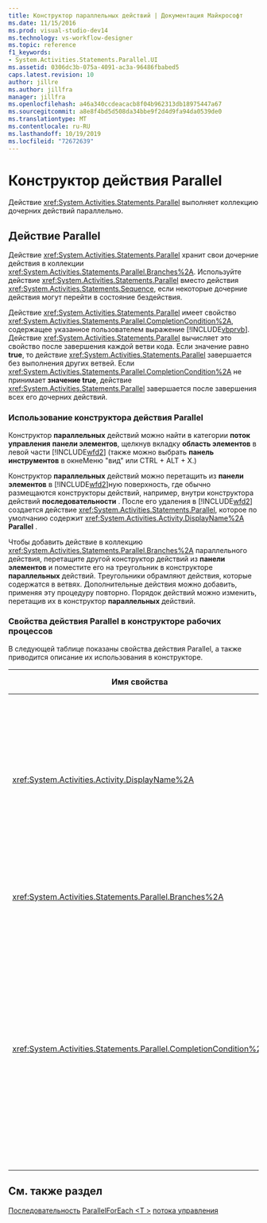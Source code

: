 ```yaml
---
title: Конструктор параллельных действий | Документация Майкрософт
ms.date: 11/15/2016
ms.prod: visual-studio-dev14
ms.technology: vs-workflow-designer
ms.topic: reference
f1_keywords:
- System.Activities.Statements.Parallel.UI
ms.assetid: 0306dc3b-075a-4091-ac3a-96486fbabed5
caps.latest.revision: 10
author: jillre
ms.author: jillfra
manager: jillfra
ms.openlocfilehash: a46a340ccdeacacb8f04b962313db18975447a67
ms.sourcegitcommit: a8e8f4bd5d508da34bbe9f2d4d9fa94da0539de0
ms.translationtype: MT
ms.contentlocale: ru-RU
ms.lasthandoff: 10/19/2019
ms.locfileid: "72672639"
---
```

# <a name="parallel-activity-designer"></a>Конструктор действия Parallel
Действие <xref:System.Activities.Statements.Parallel> выполняет коллекцию дочерних действий параллельно.

## <a name="the-parallel-activity"></a>Действие Parallel
 Действие <xref:System.Activities.Statements.Parallel> хранит свои дочерние действия в коллекции <xref:System.Activities.Statements.Parallel.Branches%2A>. Используйте действие <xref:System.Activities.Statements.Parallel> вместо действия <xref:System.Activities.Statements.Sequence>, если некоторые дочерние действия могут перейти в состояние бездействия.

 Действие <xref:System.Activities.Statements.Parallel> имеет свойство <xref:System.Activities.Statements.Parallel.CompletionCondition%2A>, содержащее указанное пользователем выражение [!INCLUDE[vbprvb](../includes/vbprvb-md.md)]. Действие <xref:System.Activities.Statements.Parallel> вычисляет это свойство после завершения каждой ветви кода. Если значение равно **true**, то действие <xref:System.Activities.Statements.Parallel> завершается без выполнения других ветвей. Если <xref:System.Activities.Statements.Parallel.CompletionCondition%2A> не принимает **значение true**, действие <xref:System.Activities.Statements.Parallel> завершается после завершения всех его дочерних действий.

### <a name="using-the-parallel-activity-designer"></a>Использование конструктора действия Parallel
 Конструктор **параллельных** действий можно найти в категории **поток управления** **панели элементов**, щелкнув вкладку **область элементов** в левой части [!INCLUDE[wfd2](../includes/wfd2-md.md)] (также можно выбрать **панель инструментов** в окнеМеню "вид" или CTRL + ALT + X.)

 Конструктор **параллельных** действий можно перетащить из **панели элементов** в [!INCLUDE[wfd2](../includes/wfd2-md.md)]ную поверхность, где обычно размещаются конструкторы действий, например, внутри конструктора действий **последовательности** . После его удаления в [!INCLUDE[wfd2](../includes/wfd2-md.md)] создается действие <xref:System.Activities.Statements.Parallel>, которое по умолчанию содержит <xref:System.Activities.Activity.DisplayName%2A> **Parallel** .

 Чтобы добавить действие в коллекцию <xref:System.Activities.Statements.Parallel.Branches%2A> параллельного действия, перетащите другой конструктор действий из **панели элементов** и поместите его на треугольник в конструкторе **параллельных** действий. Треугольники обрамляют действия, которые содержатся в ветвях. Дополнительные действия можно добавить, применяя эту процедуру повторно. Порядок действий можно изменить, перетащив их в конструктор **параллельных** действий.

### <a name="parallel-activity-properties-in-the-workflow-designer"></a>Свойства действия Parallel в конструкторе рабочих процессов
 В следующей таблице показаны свойства действия Parallel, а также приводится описание их использования в конструкторе.

|Имя свойства|Обязательное значение|Использование|
|-------------------|--------------|-----------|
|<xref:System.Activities.Activity.DisplayName%2A>|False|Указывает понятное отображаемое имя действия конструктора в заголовке. Значение по умолчанию — **Parallel**. Значение можно дополнительно изменить в сетке **свойств** или непосредственно в заголовке конструктора операций.|
|<xref:System.Activities.Statements.Parallel.Branches%2A>|True|Содержит коллекцию дочерних действий, которые должны быть выполнены.|
|<xref:System.Activities.Statements.Parallel.CompletionCondition%2A>|False|Вычисляется после завершения какой-либо ветви. Если значение равно **true**, то запланированные ожидающие ветви отменяются. Если это свойство не задано или имеет **значение false**, действие завершается после завершения всех его дочерних действий. Значение по умолчанию — **null**.|

## <a name="see-also"></a>См. также раздел
 [Последовательность](../workflow-designer/sequence-activity-designer.md) [ParallelForEach \<T >](../workflow-designer/parallelforeach-t-activity-designer.md) [потока управления](../workflow-designer/control-flow-activity-designers.md)
